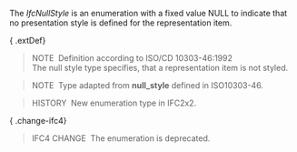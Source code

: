 ﻿The _IfcNullStyle_ is an enumeration with a fixed value NULL to indicate that no presentation style is defined for the representation item.

{ .extDef}
> NOTE&nbsp; Definition according to ISO/CD 10303-46:1992  
> The null style type specifies, that a representation item is not styled.

> NOTE&nbsp; Type adapted from **null_style** defined in ISO10303-46.

> HISTORY&nbsp; New enumeration type in IFC2x2.

{ .change-ifc4}
> IFC4 CHANGE&nbsp; The enumeration is deprecated.
